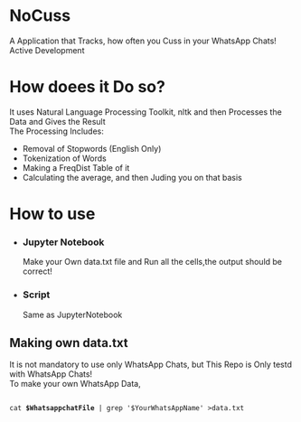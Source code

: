 # NoCuss
A Application that Tracks, how often you Cuss in your WhatsApp Chats! Active Development

<h1>How doees it Do so?</h1>
It uses Natural Language Processing Toolkit, nltk and then Processes the Data and Gives the Result<br>
The Processing Includes:<br>
<ul>
  <li>Removal of Stopwords (English Only)</li>
  <li>Tokenization of Words</li>
  <li>Making a FreqDist Table of it</li>
  <li>Calculating the average, and then Juding you on that basis</li>
</ul>
<h1>How to use</h1>
<ul>
  <li><h3>Jupyter Notebook</h3></li>
  Make your Own data.txt file and Run all the cells,the output should be correct!
  <li><h3>Script</h3></li>
  Same as JupyterNotebook
</ul>
<h2>Making own data.txt</h2>
It is not mandatory to use only WhatsApp Chats, but This Repo is Only testd with WhatsApp Chats!<br>
To make your own WhatsApp Data,<br>
<pre>
<code>
cat <b>$WhatsappchatFile</b> | grep '$YourWhatsAppName' >data.txt
</code>
</pre>
